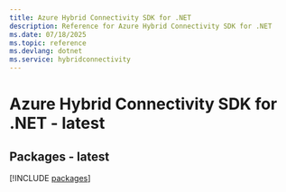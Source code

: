 ```yaml
---
title: Azure Hybrid Connectivity SDK for .NET
description: Reference for Azure Hybrid Connectivity SDK for .NET
ms.date: 07/18/2025
ms.topic: reference
ms.devlang: dotnet
ms.service: hybridconnectivity
---
```

# Azure Hybrid Connectivity SDK for .NET - latest
## Packages - latest
[!INCLUDE [packages](hybrid-connectivity-index.md)]